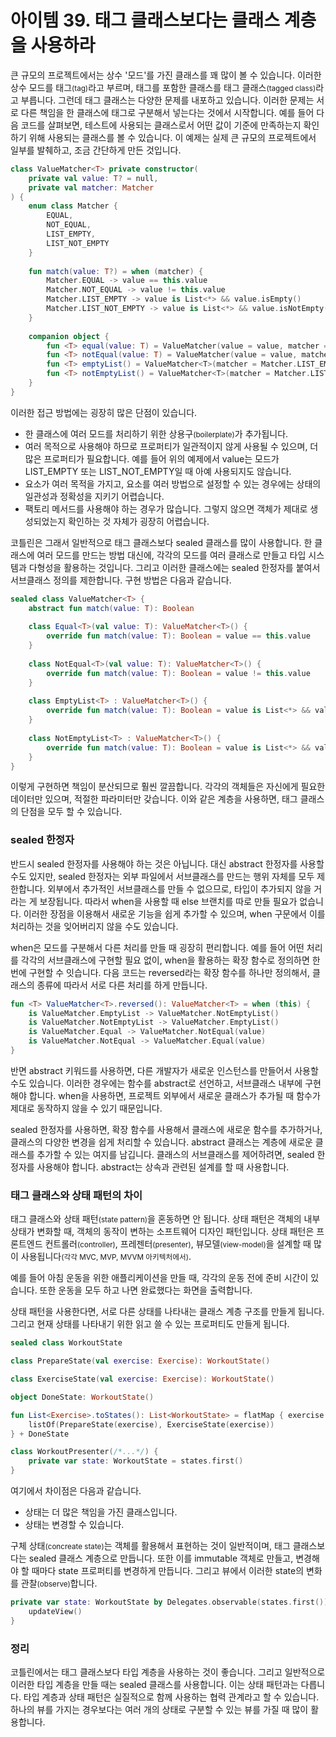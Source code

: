 # 아이템 39. 태그 클래스보다는 클래스 계층을 사용하라

큰 규모의 프로젝트에서는 상수 '모드'를 가진 클래스를 꽤 많이 볼 수 있습니다. 이러한 상수 모드를 태그<small>(tag)</small>라고 부르며, 태그를 포함한 클래스를 태그 클래스<small>(tagged class)</small>라고 부릅니다. 그런데 태그 클래스는 다양한 문제를 내포하고 있습니다. 이러한 문제는 서로 다른 책임을 한 클래스에 태그로 구분해서 넣는다는 것에서 시작합니다. 예를 들어 다음 코드를 살펴보면, 테스트에 사용되는 클래스로서 어떤 값이 기준에 만족하는지 확인하기 위해 사용되는 클래스를 볼 수 있습니다. 이 예제는 실제 큰 규모의 프로젝트에서 일부를 발췌하고, 조금 간단하게 만든 것입니다.

```kotlin
class ValueMatcher<T> private constructor(
    private val value: T? = null,
    private val matcher: Matcher
) {
    enum class Matcher {
        EQUAL,
        NOT_EQUAL,
        LIST_EMPTY,
        LIST_NOT_EMPTY
    }
    
    fun match(value: T?) = when (matcher) {
        Matcher.EQUAL -> value == this.value
        Matcher.NOT_EQUAL -> value != this.value
        Matcher.LIST_EMPTY -> value is List<*> && value.isEmpty()
        Matcher.LIST_NOT_EMPTY -> value is List<*> && value.isNotEmpty()
    }
    
    companion object {
        fun <T> equal(value: T) = ValueMatcher(value = value, matcher = Matcher.EQUAL)
        fun <T> notEqual(value: T) = ValueMatcher(value = value, matcher = Matcher.NOT_EQUAL)
        fun <T> emptyList() = ValueMatcher<T>(matcher = Matcher.LIST_EMPTY)
        fun <T> notEmptyList() = ValueMatcher<T>(matcher = Matcher.LIST_NOT_EMPTY)
    }
}
```

이러한 접근 방법에는 굉장히 많은 단점이 있습니다.

- 한 클래스에 여러 모드를 처리하기 위한 상용구<small>(boilerplate)</small>가 추가됩니다.
- 여러 목적으로 사용해야 하므로 프로퍼티가 일관적이지 않게 사용될 수 있으며, 더 많은 프로퍼티가 필요합니다. 예를 들어 위의 예제에서 value는 모드가 LIST_EMPTY 또는 LIST_NOT_EMPTY일 때 아예 사용되지도 않습니다.
- 요소가 여러 목적을 가지고, 요소를 여러 방법으로 설정할 수 있는 경우에는 상태의 일관성과 정확성을 지키기 어렵습니다.
- 팩토리 메서드를 사용해야 하는 경우가 많습니다. 그렇지 않으면 객체가 제대로 생성되었는지 확인하는 것 자체가 굉장히 어렵습니다.

코틀린은 그래서 일반적으로 태그 클래스보다 sealed 클래스를 많이 사용합니다. 한 클래스에 여러 모드를 만드는 방법 대신에, 각각의 모드를 여러 클래스로 만들고 타입 시스템과 다형성을 활용하는 것입니다. 그리고 이러한 클래스에는 sealed 한정자를 붙여서 서브클래스 정의를 제한합니다. 구현 방법은 다음과 같습니다.

```kotlin
sealed class ValueMatcher<T> {
    abstract fun match(value: T): Boolean
    
    class Equal<T>(val value: T): ValueMatcher<T>() {
        override fun match(value: T): Boolean = value == this.value
    }
    
    class NotEqual<T>(val value: T): ValueMatcher<T>() {
        override fun match(value: T): Boolean = value != this.value
    }
    
    class EmptyList<T> : ValueMatcher<T>() {
        override fun match(value: T): Boolean = value is List<*> && value.isEmpty()
    }
    
    class NotEmptyList<T> : ValueMatcher<T>() {
        override fun match(value: T): Boolean = value is List<*> && value.isNotEmpty()
    }
}
```

이렇게 구현하면 책임이 분산되므로 훨씬 깔끔합니다. 각각의 객체들은 자신에게 필요한 데이터만 있으며, 적절한 파라미터만 갖습니다. 이와 같은 계층을 사용하면, 태그 클래스의 단점을 모두 할 수 있습니다.

### sealed 한정자

반드시 sealed 한정자를 사용해야 하는 것은 아닙니다. 대신 abstract 한정자를 사용할 수도 있지만, sealed 한정자는 외부 파일에서 서브클래스를 만드는 행위 자체를 모두 제한합니다. 외부에서 추가적인 서브클래스를 만들 수 없으므로, 타입이 추가되지 않을 거라는 게 보장됩니다. 따라서 when을 사용할 때 else 브랜치를 따로 만들 필요가 없습니다. 이러한 장점을 이용해서 새로운 기능을 쉽게 추가할 수 있으며, when 구문에서 이를 처리하는 것을 잊어버리지 않을 수도 있습니다.

when은 모드를 구분해서 다른 처리를 만들 때 굉장히 편리합니다. 예를 들어 어떤 처리를 각각의 서브클래스에 구현할 필요 없이, when을 활용하는 확장 함수로 정의하면 한번에 구현할 수 잇습니다. 다음 코드는 reversed라는 확장 함수를 하나만 정의해서, 클래스의 종류에 따라서 서로 다른 처리를 하게 만듭니다.

```kotlin
fun <T> ValueMatcher<T>.reversed(): ValueMatcher<T> = when (this) {
    is ValueMatcher.EmptyList -> ValueMatcher.NotEmptyList()
    is ValueMatcher.NotEmptyList -> ValueMatcher.EmptyList()
    is ValueMatcher.Equal -> ValueMatcher.NotEqual(value)
    is ValueMatcher.NotEqual -> ValueMatcher.Equal(value)
}
```

반면 abstract 키워드를 사용하면, 다른 개발자가 새로운 인스턴스를 만들어서 사용할 수도 있습니다. 이러한 경우에는 함수를 abstract로 선언하고, 서브클래스 내부에 구현해야 합니다. when을 사용하면, 프로젝트 외부에서 새로운 클래스가 추가될 때 함수가 제대로 동작하지 않을 수 있기 때문입니다.

sealed 한정자를 사용하면, 확장 함수를 사용해서 클래스에 새로운 함수를 추가하거나, 클래스의 다양한 변경을 쉽게 처리할 수 있습니다. abstract 클래스는 계층에 새로운 클래스를 추가할 수 있는 여지를 남깁니다. 클래스의 서브클래스를 제어하려면, sealed 한정자를 사용해야 합니다. abstract는 상속과 관련된 설계를 할 때 사용합니다.

### 태그 클래스와 상태 패턴의 차이

태그 클래스와 상태 패턴<small>(state pattern)</small>을 혼동하면 안 됩니다. 상태 패턴은 객체의 내부 상태가 변화할 때, 객체의 동작이 변하는 소프트웨어 디자인 패턴입니다. 상태 패턴은 프론트엔드 컨트롤러<small>(controller)</small>, 프레젠터<small>(presenter)</small>, 뷰모델<small>(view-model)</small>을 설계할 때 많이 사용됩니다<small>(각각 MVC, MVP, MVVM 아키텍처에서)</small>.

예를 들어 아침 운동을 위한 애플리케이션을 만들 때, 각각의 운동 전에 준비 시간이 있습니다. 또한 운동을 모두 하고 나면 완료했다는 화면을 출력합니다.

상태 패턴을 사용한다면, 서로 다른 상태를 나타내는 클래스 계층 구조를 만들게 됩니다. 그리고 현재 상태를 나타내기 위한 읽고 쓸 수 있는 프로퍼티도 만들게 됩니다.

```kotlin
sealed class WorkoutState

class PrepareState(val exercise: Exercise): WorkoutState()

class ExerciseState(val exercise: Exercise): WorkoutState()

object DoneState: WorkoutState()

fun List<Exercise>.toStates(): List<WorkoutState> = flatMap { exercise ->
    listOf(PrepareState(exercise), ExerciseState(exercise))
} + DoneState

class WorkoutPresenter(/*...*/) {
    private var state: WorkoutState = states.first()
}
```

여기에서 차이점은 다음과 같습니다.

- 상태는 더 많은 책임을 가진 클래스입니다.
- 상태는 변경할 수 있습니다.

구체 상태<small>(concreate state)</small>는 객체를 활용해서 표현하는 것이 일반적이며, 태그 클래스보다는 sealed 클래스 계층으로 만듭니다. 또한 이를 immutable 객체로 만들고, 변경해야 할 때마다 state 프로퍼티를 변경하게 만듭니다. 그리고 뷰에서 이러한 state의 변화를 관찰<small>(observe)</small>합니다.

```kotlin
private var state: WorkoutState by Delegates.observable(states.first()) { _, _, - ->
    updateView()
}
```

### 정리

코틀린에서는 태그 클래스보다 타입 계층을 사용하는 것이 좋습니다. 그리고 일반적으로 이러한 타입 계층을 만들 때는 sealed 클래스를 사용합니다. 이는 상태 패턴과는 다릅니다. 타입 계층과 상태 패턴은 실질적으로 함께 사용하는 협력 관계라고 할 수 있습니다. 하나의 뷰를 가지는 경우보다는 여러 개의 상태로 구분할 수 있는 뷰를 가질 때 많이 활용합니다.